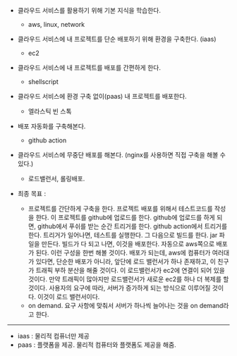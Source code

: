 - 클라우드 서비스를 활용하기 위해 기본 지식을 학습한다. 
	- aws, linux, network
- 클라우드 서비스에 내 프로젝트를 단순 배포하기 위해 환경을 구축한다. (iaas)
	- ec2 
- 클라우드 서비스에 내 프로젝트를 배포를 간편하게 한다. 
	- shellscript 
- 클라우드 서비스에 환경 구축 없이(paas) 내 프로젝트를 배포한다. 
	- 엘라스틱 빈 스톡
- 배포 자동화를 구축해본다. 
	- github action 
- 클라우드 서비스에 무중단 배포를 해본다. (nginx를 사용하면 직접 구축을 해볼 수 있다.)
	- 로드밸런서, 롤링배포. 

- 최종 목표 : 
	- 프로젝트를 간단하게 구축을 한다. 프로젝트 배포를 위해서 테스트코드를 작성을 한다. 이 프로젝트를 github에 업로드를 한다. github에 업로드를 하게 되면, github에서 푸쉬를 받는 순간 트리거를 한다. github action에서 트리거를 한다. 트리거가 일어나면, 테스트를 실행한다. 그 다음으로 빌드를 한다. jar 파일을 만든다. 빌드가 다 되고 나면, 이것을 배포한다. 자동으로 aws쪽으로 배포가 된다. 이런 구성을 한번 해볼 것이다. 배포가 되는데, aws에 컴퓨터가 여러대가 있다면, 단순한 배포가 아니라, 앞단에 로드 밸런서가 하나 존재하고, 이 친구가 트래픽 부하 분산을 해줄 것이다. 이 로드밸런서가 ec2에 연결이 되어 있을 것이다. 만약 트래픽이 많아지만 로드밸런서가 새로운 ec2를 하나 더 복제를 할 것이다. 사용자의 요구에 따라, 서버가 증가하게 되는 방식으로 이루어질 것이다. 이것이 로드 밸런서이다. 
	- on demand. 요구 사항에 맞춰서 서버가 하나씩 늘어나는 것을 on demand라고 한다. 

---

- iaas : 물리적 컴퓨너만 제공 
- paas : 플랫폼을 제공. 물리적 컴퓨터와 플랫폼도 제공을 해줌. 